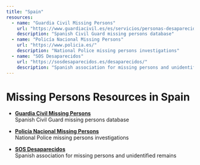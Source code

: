 ```yaml
---
title: "Spain"
resources:
  - name: "Guardia Civil Missing Persons"
    url: "https://www.guardiacivil.es/es/servicios/personas-desaparecidas.html"
    description: "Spanish Civil Guard missing persons database"
  - name: "Policía Nacional Missing Persons"
    url: "https://www.policia.es/"
    description: "National Police missing persons investigations"
  - name: "SOS Desaparecidos"
    url: "https://sosdesaparecidos.es/desaparecidos/"
    description: "Spanish association for missing persons and unidentified remains"
---
```


# Missing Persons Resources in Spain

- **[Guardia Civil Missing Persons](https://www.guardiacivil.es/es/servicios/personas-desaparecidas.html)**  
  Spanish Civil Guard missing persons database

- **[Policía Nacional Missing Persons](https://www.policia.es/)**  
  National Police missing persons investigations

- **[SOS Desaparecidos](https://sosdesaparecidos.es/desaparecidos/)**  
  Spanish association for missing persons and unidentified remains
